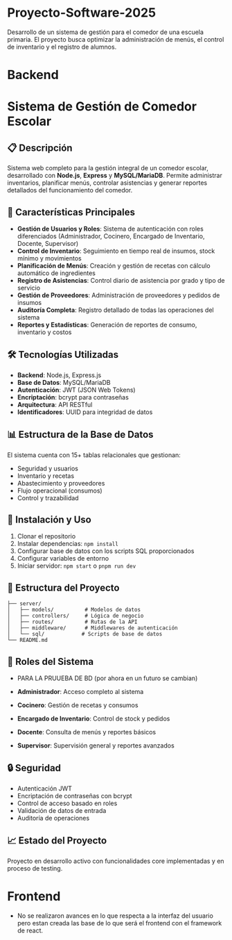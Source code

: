 # Proyecto-Software-2025

Desarrollo de un sistema de gestión para el comedor de una escuela primaria. El proyecto busca optimizar la administración de menús, el control de inventario y el registro de alumnos.

# Backend

# Sistema de Gestión de Comedor Escolar

## 📋 Descripción

Sistema web completo para la gestión integral de un comedor escolar, desarrollado con **Node.js**, **Express** y **MySQL/MariaDB**. Permite administrar inventarios, planificar menús, controlar asistencias y generar reportes detallados del funcionamiento del comedor.

## 🎯 Características Principales

- **Gestión de Usuarios y Roles**: Sistema de autenticación con roles diferenciados (Administrador, Cocinero, Encargado de Inventario, Docente, Supervisor)
- **Control de Inventario**: Seguimiento en tiempo real de insumos, stock mínimo y movimientos
- **Planificación de Menús**: Creación y gestión de recetas con cálculo automático de ingredientes
- **Registro de Asistencias**: Control diario de asistencia por grado y tipo de servicio
- **Gestión de Proveedores**: Administración de proveedores y pedidos de insumos
- **Auditoría Completa**: Registro detallado de todas las operaciones del sistema
- **Reportes y Estadísticas**: Generación de reportes de consumo, inventario y costos

## 🛠️ Tecnologías Utilizadas

- **Backend**: Node.js, Express.js
- **Base de Datos**: MySQL/MariaDB
- **Autenticación**: JWT (JSON Web Tokens)
- **Encriptación**: bcrypt para contraseñas
- **Arquitectura**: API RESTful
- **Identificadores**: UUID para integridad de datos

## 📊 Estructura de la Base de Datos

El sistema cuenta con 15+ tablas relacionales que gestionan:

- Seguridad y usuarios
- Inventario y recetas
- Abastecimiento y proveedores
- Flujo operacional (consumos)
- Control y trazabilidad

## 🚀 Instalación y Uso

1. Clonar el repositorio
2. Instalar dependencias: `npm install`
3. Configurar base de datos con los scripts SQL proporcionados
4. Configurar variables de entorno
5. Iniciar servidor: `npm start` o `pnpm run dev`

## 📁 Estructura del Proyecto

```
├── server/
│   ├── models/          # Modelos de datos
│   ├── controllers/     # Lógica de negocio
│   ├── routes/          # Rutas de la API
│   ├── middleware/      # Middlewares de autenticación
│   └── sql/            # Scripts de base de datos
└── README.md
```

## 👥 Roles del Sistema

- PARA LA PRUUEBA DE BD (por ahora en un futuro se cambian)

- **Administrador**: Acceso completo al sistema
- **Cocinero**: Gestión de recetas y consumos
- **Encargado de Inventario**: Control de stock y pedidos
- **Docente**: Consulta de menús y reportes básicos
- **Supervisor**: Supervisión general y reportes avanzados

## 🔒 Seguridad

- Autenticación JWT
- Encriptación de contraseñas con bcrypt
- Control de acceso basado en roles
- Validación de datos de entrada
- Auditoría de operaciones

## 📈 Estado del Proyecto

Proyecto en desarrollo activo con funcionalidades core implementadas y en proceso de testing.

# Frontend

- No se realizaron avances en lo que respecta a la interfaz del usuario pero estan creada las base de lo que será el frontend con el framework de react.
